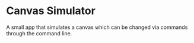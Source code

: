 # Canvas Simulator

A small app that simulates a canvas which can be changed via commands through the command line.



